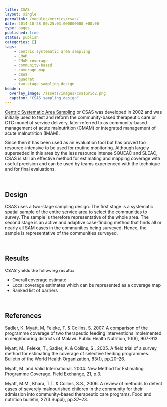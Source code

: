 ```yaml
---
title: CSAS
layout: single
permalink: /modules/metrics/csas/
date: 2014-10-28 00:25:03.000000000 +00:00
type: pages
published: true
status: publish
categories: []
tags:
    - centric systematic area sampling
    - CMAM
    - CMAM coverage
    - community-based
    - coverage map
    - CSAS
    - quadrat
    - two-stage sampling design
header:
  overlay_image: /assets/images/csasGrid2.png
  caption: "CSAS sampling design"  
---
```


[Centric Systematic Area Sampling](https://validmeasures.github.io/modules/metrics/csas/) or CSAS was developed in 2002 and was initially used to test and reform the community-based therapeutic care or CTC model of service delivery, later referred to as community-based management of acute malnutrition (CMAM) or integrated management of acute malnutrition (IMAM).

Since then it has been used as an evaluation tool but has proved too resource-intensive to be used for routine monitoring. Although largely superseded in this area by the less resource intense SQUEAC and SLEAC, CSAS is still an effective method for estimating and mapping coverage with useful precision and can be used by teams experienced with the technique and for final evaluations.

<br/>

## Design
CSAS uses a two-stage sampling design. The first stage is a systematic spatial sample of the entire service area to select the communities to survey. The sample is therefore representative of the whole area. The second stage is an active and adaptive case-finding method that finds all or nearly all SAM cases in the communities being surveyed. Hence, the sample is representative of the communities surveyed.

<br/>

## Results
CSAS yields the following results:

- Overall coverage estimate
- Local coverage estimates which can be represented as a coverage map
- Ranked list of barriers

<br/>

## References

Sadler, K. Myatt, M, Feleke, T. & Collins, S. 2007. A comparison of the programme coverage of two therapeutic feeding interventions implemented in neighbouring districts of Malawi. Public Health Nutrition, 10(9), 907-913.

Myatt, M., Feleke, T., Sadler, K. & Collins, S., 2005. A field trial of a survey method for estimating the coverage of selective feeding programmes. Bulletin of the World Health Organization, 83(1), pp.20–26.

Myatt, M. and Valid International. 2004. New Method for Estimating Programme Coverage. Field Exchange, 21, p.3.

Myatt, M.M., Khara, T.T. & Collins, S.S., 2006. A review of methods to detect cases of severely malnourished children in the community for their admission into community-based therapeutic care programs. Food and nutrition bulletin, 27(3 Suppl), pp.S7–23.

<br/>
<br/>